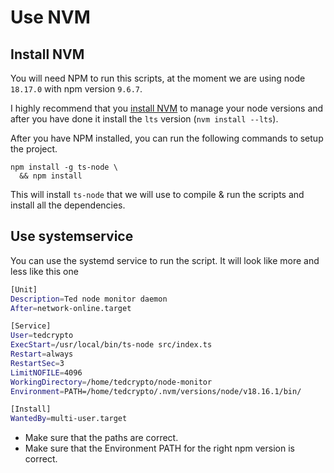 # Use NVM

## Install NVM

You will need NPM to run this scripts, at the moment we are using node `18.17.0` with npm version `9.6.7`.

I highly recommend that you [install NVM](https://github.com/nvm-sh/nvm) to manage your node versions
and after you have done it install the `lts` version (`nvm install --lts`).

After you have NPM installed, you can run the following commands to setup the project.

```shell
npm install -g ts-node \
  && npm install
```

This will install `ts-node` that we will use to compile & run the scripts and
install all the dependencies.

## Use systemservice

You can use the systemd service to run the script. It will look like more and less like this one

```bash
[Unit]
Description=Ted node monitor daemon
After=network-online.target

[Service]
User=tedcrypto
ExecStart=/usr/local/bin/ts-node src/index.ts
Restart=always
RestartSec=3
LimitNOFILE=4096
WorkingDirectory=/home/tedcrypto/node-monitor
Environment=PATH=/home/tedcrypto/.nvm/versions/node/v18.16.1/bin/

[Install]
WantedBy=multi-user.target
```

 - Make sure that the paths are correct. 
 - Make sure that the Environment PATH for the right npm version is correct.
